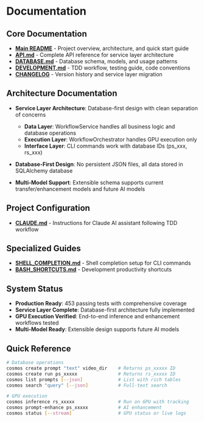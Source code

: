 # Documentation

## Core Documentation

- **[Main README](../README.md)** - Project overview, architecture, and quick start guide
- **[API.md](API.md)** - Complete API reference for service layer architecture
- **[DATABASE.md](DATABASE.md)** - Database schema, models, and usage patterns
- **[DEVELOPMENT.md](DEVELOPMENT.md)** - TDD workflow, testing guide, code conventions
- **[CHANGELOG](../CHANGELOG.md)** - Version history and service layer migration

## Architecture Documentation

- **Service Layer Architecture**: Database-first design with clean separation of concerns
  - **Data Layer**: WorkflowService handles all business logic and database operations
  - **Execution Layer**: WorkflowOrchestrator handles GPU execution only
  - **Interface Layer**: CLI commands work with database IDs (ps_xxx, rs_xxx)

- **Database-First Design**: No persistent JSON files, all data stored in SQLAlchemy database
- **Multi-Model Support**: Extensible schema supports current transfer/enhancement models and future AI models

## Project Configuration

- **[CLAUDE.md](../CLAUDE.md)** - Instructions for Claude AI assistant following TDD workflow

## Specialized Guides

- **[SHELL_COMPLETION.md](SHELL_COMPLETION.md)** - Shell completion setup for CLI commands
- **[BASH_SHORTCUTS.md](BASH_SHORTCUTS.md)** - Development productivity shortcuts

## System Status

- **Production Ready**: 453 passing tests with comprehensive coverage
- **Service Layer Complete**: Database-first architecture fully implemented
- **GPU Execution Verified**: End-to-end inference and enhancement workflows tested
- **Multi-Model Ready**: Extensible design supports future AI models

## Quick Reference

```bash
# Database operations
cosmos create prompt "text" video_dir    # Returns ps_xxxxx ID
cosmos create run ps_xxxxx               # Returns rs_xxxxx ID
cosmos list prompts [--json]             # List with rich tables
cosmos search "query" [--json]           # Full-text search

# GPU execution
cosmos inference rs_xxxxx                # Run on GPU with tracking
cosmos prompt-enhance ps_xxxxx           # AI enhancement
cosmos status [--stream]                 # GPU status or live logs
```